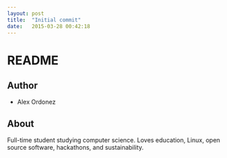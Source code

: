 ```yaml
---
layout: post
title:  "Initial commit"
date:   2015-03-28 00:42:18
---
```

# README

## Author

* Alex Ordonez

## About

Full-time student studying computer science.
Loves education, Linux, open source software, hackathons, and sustainability.

